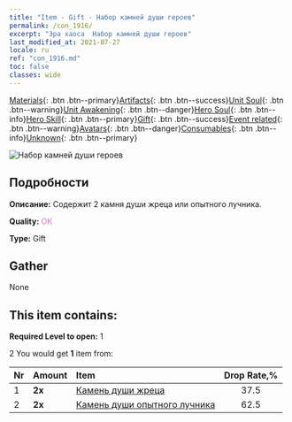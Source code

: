 ```yaml
---
title: "Item - Gift - Набор камней души героев"
permalink: /con_1916/
excerpt: "Эра хаоса  Набор камней души героев"
last_modified_at: 2021-07-27
locale: ru
ref: "con_1916.md"
toc: false
classes: wide
---
```

 [Materials](/ItemsRU/){: .btn .btn--primary}[Artifacts](/ItemsRU/Artifacts/){: .btn .btn--success}[Unit Soul](/ItemsRU/UnitSoul/){: .btn .btn--warning}[Unit Awakening](/ItemsRU/UnitAwakening/){: .btn .btn--danger}[Hero Soul](/ItemsRU/HeroSoul/){: .btn .btn--info}[Hero Skill](/ItemsRU/HeroSkill/){: .btn .btn--primary}[Gift](/ItemsRU/Gift/){: .btn .btn--success}[Event related](/ItemsRU/Events/){: .btn .btn--warning}[Avatars](/ItemsRU/Avatars/){: .btn .btn--danger}[Consumables](/ItemsRU/Consumables/){: .btn .btn--info}[Unknown](/ItemsRU/Unknown/){: .btn .btn--primary}

 ![Набор камней души героев](/images/t/i_907539.png)

## Подробности
 **Описание:** Содержит 2 камня души жреца или опытного лучника.

 **Quality:** <span style="color: #DA70D6">OK</span>

 **Type:** Gift

## Gather

  None

## This item contains:

 **Required Level to open:** 1

 2 You would get **1** item  from:

  | Nr | Amount |     Item    | Drop Rate,% |
  |:---|:-------|:------------|:---------:|
  | 1 |  **2x** | [Камень души жреца](/ItemsRU/unt_286/) | 37.5 | 
  | 2 |  **2x** | [Камень души опытного лучника](/ItemsRU/unt_283/) | 62.5 | 
